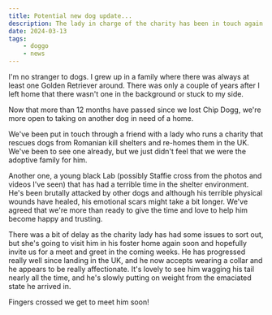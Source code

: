 ```yaml
---
title: Potential new dog update...
description: The lady in charge of the charity has been in touch again. Meet and greet in the near future seems more likely.
date: 2024-03-13
tags:
    - doggo
    - news
---
```

I'm no stranger to dogs. I grew up in a family where there was always at least one Golden Retriever around. There was only a couple of years after I left home that there wasn't one in the background or stuck to my side.

Now that more than 12 months have passed since we lost Chip Dogg, we're more open to taking on another dog in need of a home.

We've been put in touch through a friend with a lady who runs a charity that rescues dogs from Romanian kill shelters and re-homes them in the UK. We've been to see one already, but we just didn't feel that we were the adoptive family for him.

Another one, a young black Lab (possibly Staffie cross from the photos and videos I've seen) that has had a terrible time in the shelter environment. He's been brutally attacked by other dogs and although his terrible physical wounds have healed, his emotional scars might take a bit longer. We've agreed that we're more than ready to give the time and love to help him become happy and trusting.

There was a bit of delay as the charity lady has had some issues to sort out, but she's going to visit him in his foster home again soon and hopefully invite us for a meet and greet in the coming weeks. He has progressed really well since landing in the UK, and he now accepts wearing a collar and he appears to be really affectionate. It's lovely to see him wagging his tail nearly all the time, and he's slowly putting on weight from the emaciated state he arrived in.

Fingers crossed we get to meet him soon!